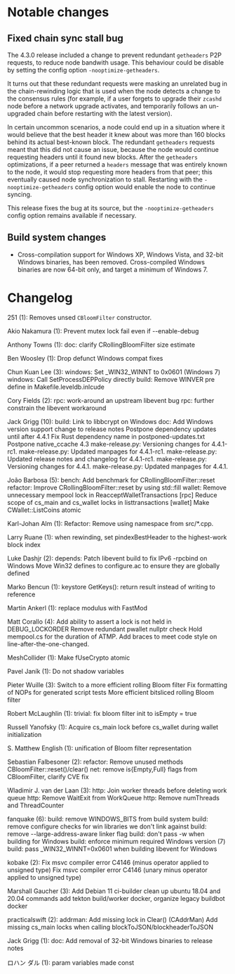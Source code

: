 Notable changes
===============

Fixed chain sync stall bug
--------------------------

The 4.3.0 release included a change to prevent redundant `getheaders` P2P
requests, to reduce node bandwith usage. This behaviour could be disable by
setting the config option `-nooptimize-getheaders`.

It turns out that these redundant requests were masking an unrelated bug in the
chain-rewinding logic that is used when the node detects a change to the
consensus rules (for example, if a user forgets to upgrade their `zcashd` node
before a network upgrade activates, and temporarily follows an un-upgraded chain
before restarting with the latest version).

In certain uncommon scenarios, a node could end up in a situation where it would
believe that the best header it knew about was more than 160 blocks behind its
actual best-known block. The redundant `getheaders` requests meant that this did
not cause an issue, because the node would continue requesting headers until it
found new blocks. After the `getheaders` optimizations, if a peer returned a
`headers` message that was entirely known to the node, it would stop requesting
more headers from that peer; this eventually caused node synchronization to
stall. Restarting with the `-nooptimize-getheaders` config option would enable
the node to continue syncing.

This release fixes the bug at its source, but the `-nooptimize-getheaders`
config option remains available if necessary.

Build system changes
--------------------

- Cross-compilation support for Windows XP, Windows Vista, and 32-bit Windows
  binaries, has been removed. Cross-compiled Windows binaries are now 64-bit
  only, and target a minimum of Windows 7.

Changelog
=========

251 (1):
      Removes unsed `CBloomFilter` constructor.

Akio Nakamura (1):
      Prevent mutex lock fail even if --enable-debug

Anthony Towns (1):
      doc: clarify CRollingBloomFilter size estimate

Ben Woosley (1):
      Drop defunct Windows compat fixes

Chun Kuan Lee (3):
      windows: Set _WIN32_WINNT to 0x0601 (Windows 7)
      windows: Call SetProcessDEPPolicy directly
      build: Remove WINVER pre define in Makefile.leveldb.inlcude

Cory Fields (2):
      rpc: work-around an upstream libevent bug
      rpc: further constrain the libevent workaround

Jack Grigg (10):
      build: Link to libbcrypt on Windows
      doc: Add Windows version support change to release notes
      Postpone dependency updates until after 4.4.1
      Fix Rust dependency name in postponed-updates.txt
      Postpone native_ccache 4.3
      make-release.py: Versioning changes for 4.4.1-rc1.
      make-release.py: Updated manpages for 4.4.1-rc1.
      make-release.py: Updated release notes and changelog for 4.4.1-rc1.
      make-release.py: Versioning changes for 4.4.1.
      make-release.py: Updated manpages for 4.4.1.

João Barbosa (5):
      bench: Add benchmark for CRollingBloomFilter::reset
      refactor: Improve CRollingBloomFilter::reset by using std::fill
      wallet: Remove unnecessary mempool lock in ReacceptWalletTransactions
      [rpc] Reduce scope of cs_main and cs_wallet locks in listtransactions
      [wallet] Make CWallet::ListCoins atomic

Karl-Johan Alm (1):
      Refactor: Remove using namespace <xxx> from src/*.cpp.

Larry Ruane (1):
      when rewinding, set pindexBestHeader to the highest-work block index

Luke Dashjr (2):
      depends: Patch libevent build to fix IPv6 -rpcbind on Windows
      Move Win32 defines to configure.ac to ensure they are globally defined

Marko Bencun (1):
      keystore GetKeys(): return result instead of writing to reference

Martin Ankerl (1):
      replace modulus with FastMod

Matt Corallo (4):
      Add ability to assert a lock is not held in DEBUG_LOCKORDER
      Remove redundant pwallet nullptr check
      Hold mempool.cs for the duration of ATMP.
      Add braces to meet code style on line-after-the-one-changed.

MeshCollider (1):
      Make fUseCrypto atomic

Pavel Janík (1):
      Do not shadow variables

Pieter Wuille (3):
      Switch to a more efficient rolling Bloom filter
      Fix formatting of NOPs for generated script tests
      More efficient bitsliced rolling Bloom filter

Robert McLaughlin (1):
      trivial: fix bloom filter init to isEmpty = true

Russell Yanofsky (1):
      Acquire cs_main lock before cs_wallet during wallet initialization

S. Matthew English (1):
      unification of Bloom filter representation

Sebastian Falbesoner (2):
      refactor: Remove unused methods CBloomFilter::reset()/clear()
      net: remove is{Empty,Full} flags from CBloomFilter, clarify CVE fix

Wladimir J. van der Laan (3):
      http: Join worker threads before deleting work queue
      http: Remove WaitExit from WorkQueue
      http: Remove numThreads and ThreadCounter

fanquake (6):
      build: remove WINDOWS_BITS from build system
      build: remove configure checks for win libraries we don't link against
      build: remove --large-address-aware linker flag
      build: don't pass -w when building for Windows
      build: enforce minimum required Windows version (7)
      build: pass _WIN32_WINNT=0x0601 when building libevent for Windows

kobake (2):
      Fix msvc compiler error C4146 (minus operator applied to unsigned type)
      Fix msvc compiler error C4146 (unary minus operator applied to unsigned type)

Marshall Gaucher (3):
      Add Debian 11 ci-builder
      clean up ubuntu 18.04 and 20.04 commands
      add tekton build/worker docker, organize legacy buildbot docker

practicalswift (2):
      addrman: Add missing lock in Clear() (CAddrMan)
      Add missing cs_main locks when calling blockToJSON/blockheaderToJSON

Jack Grigg (1):
      doc: Add removal of 32-bit Windows binaries to release notes

ロハン ダル (1):
      param variables made const


